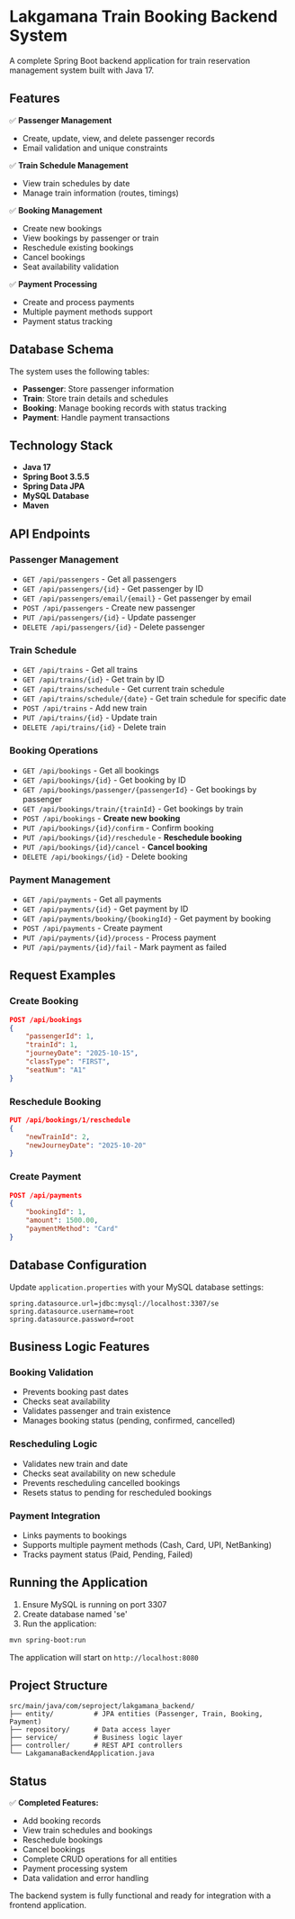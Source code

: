 # Lakgamana Train Booking Backend System

A complete Spring Boot backend application for train reservation management system built with Java 17.

## Features

✅ **Passenger Management**
- Create, update, view, and delete passenger records
- Email validation and unique constraints

✅ **Train Schedule Management**
- View train schedules by date
- Manage train information (routes, timings)

✅ **Booking Management**
- Create new bookings
- View bookings by passenger or train
- Reschedule existing bookings
- Cancel bookings
- Seat availability validation

✅ **Payment Processing**
- Create and process payments
- Multiple payment methods support
- Payment status tracking

## Database Schema

The system uses the following tables:
- **Passenger**: Store passenger information
- **Train**: Store train details and schedules
- **Booking**: Manage booking records with status tracking
- **Payment**: Handle payment transactions

## Technology Stack

- **Java 17**
- **Spring Boot 3.5.5**
- **Spring Data JPA**
- **MySQL Database**
- **Maven**

## API Endpoints

### Passenger Management
- `GET /api/passengers` - Get all passengers
- `GET /api/passengers/{id}` - Get passenger by ID
- `GET /api/passengers/email/{email}` - Get passenger by email
- `POST /api/passengers` - Create new passenger
- `PUT /api/passengers/{id}` - Update passenger
- `DELETE /api/passengers/{id}` - Delete passenger

### Train Schedule
- `GET /api/trains` - Get all trains
- `GET /api/trains/{id}` - Get train by ID
- `GET /api/trains/schedule` - Get current train schedule
- `GET /api/trains/schedule/{date}` - Get train schedule for specific date
- `POST /api/trains` - Add new train
- `PUT /api/trains/{id}` - Update train
- `DELETE /api/trains/{id}` - Delete train

### Booking Operations
- `GET /api/bookings` - Get all bookings
- `GET /api/bookings/{id}` - Get booking by ID
- `GET /api/bookings/passenger/{passengerId}` - Get bookings by passenger
- `GET /api/bookings/train/{trainId}` - Get bookings by train
- `POST /api/bookings` - **Create new booking**
- `PUT /api/bookings/{id}/confirm` - Confirm booking
- `PUT /api/bookings/{id}/reschedule` - **Reschedule booking**
- `PUT /api/bookings/{id}/cancel` - **Cancel booking**
- `DELETE /api/bookings/{id}` - Delete booking

### Payment Management
- `GET /api/payments` - Get all payments
- `GET /api/payments/{id}` - Get payment by ID
- `GET /api/payments/booking/{bookingId}` - Get payment by booking
- `POST /api/payments` - Create payment
- `PUT /api/payments/{id}/process` - Process payment
- `PUT /api/payments/{id}/fail` - Mark payment as failed

## Request Examples

### Create Booking
```json
POST /api/bookings
{
    "passengerId": 1,
    "trainId": 1,
    "journeyDate": "2025-10-15",
    "classType": "FIRST",
    "seatNum": "A1"
}
```

### Reschedule Booking
```json
PUT /api/bookings/1/reschedule
{
    "newTrainId": 2,
    "newJourneyDate": "2025-10-20"
}
```

### Create Payment
```json
POST /api/payments
{
    "bookingId": 1,
    "amount": 1500.00,
    "paymentMethod": "Card"
}
```

## Database Configuration

Update `application.properties` with your MySQL database settings:

```properties
spring.datasource.url=jdbc:mysql://localhost:3307/se
spring.datasource.username=root
spring.datasource.password=root
```

## Business Logic Features

### Booking Validation
- Prevents booking past dates
- Checks seat availability
- Validates passenger and train existence
- Manages booking status (pending, confirmed, cancelled)

### Rescheduling Logic
- Validates new train and date
- Checks seat availability on new schedule
- Prevents rescheduling cancelled bookings
- Resets status to pending for rescheduled bookings

### Payment Integration
- Links payments to bookings
- Supports multiple payment methods (Cash, Card, UPI, NetBanking)
- Tracks payment status (Paid, Pending, Failed)

## Running the Application

1. Ensure MySQL is running on port 3307
2. Create database named 'se'
3. Run the application:
```bash
mvn spring-boot:run
```

The application will start on `http://localhost:8080`

## Project Structure

```
src/main/java/com/seproject/lakgamana_backend/
├── entity/          # JPA entities (Passenger, Train, Booking, Payment)
├── repository/      # Data access layer
├── service/         # Business logic layer
├── controller/      # REST API controllers
└── LakgamanaBackendApplication.java
```

## Status

✅ **Completed Features:**
- Add booking records
- View train schedules and bookings  
- Reschedule bookings
- Cancel bookings
- Complete CRUD operations for all entities
- Payment processing system
- Data validation and error handling

The backend system is fully functional and ready for integration with a frontend application.